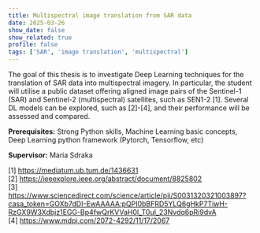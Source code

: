 ```yaml
---
title: Multispectral image translation from SAR data
date: 2025-03-26
show_date: false
show_related: true
profile: false
tags: ['SAR', 'image translation', 'multispectral']
---
```


The goal of this thesis is to investigate Deep Learning techniques for the translation of SAR data into multispectral imagery. In particular, the student will utilise a public dataset offering aligned image pairs of the Sentinel-1 (SAR) and Sentinel-2 (multispectral) satellites, such as SEN1-2 [1]. Several DL models can be explored, such as [2]-[4], and their performance will be assessed and compared.

**Prerequisites:** Strong Python skills, Machine Learning basic concepts, Deep Learning python framework (Pytorch, Tensorflow, etc)

**Supervisor:** Maria Sdraka

[1] https://mediatum.ub.tum.de/1436631  <br>
[2] https://ieeexplore.ieee.org/abstract/document/8825802  <br>
[3] https://www.sciencedirect.com/science/article/pii/S0031320321003897?casa_token=GOXb7dDI-EwAAAAA:pQPI0bBFRD5YLQ6gHkP7TiwH-RzGX9W3Xdbjz1EGG-Bp4fwQrKVVaH0l_T0uI_23Nvdq6pRi9dvA  <br>
[4] https://www.mdpi.com/2072-4292/11/17/2067